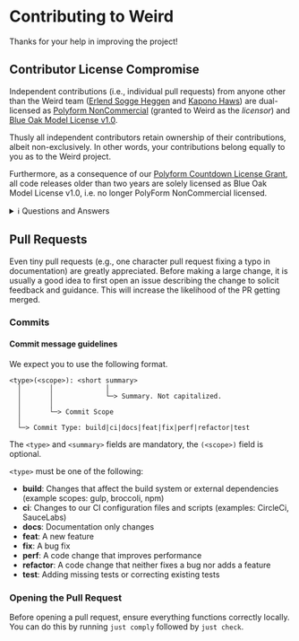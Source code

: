 # Contributing to Weird

Thanks for your help in improving the project!

## Contributor License Compromise

Independent contributions (i.e., individual pull requests) from anyone other than the Weird team ([Erlend Sogge Heggen][erlend] and [Kapono Haws][kapono]) are dual-licensed as [Polyform NonCommercial][polyform] (granted to Weird as the _licensor_) and [Blue Oak Model License v1.0][blueoak].

Thusly all independent contributors retain ownership of their contributions, albeit non-exclusively. In other words, your contributions belong equally to you as to the Weird project.

Furthermore, as a consequence of our [Polyform Countdown License Grant](/LICENSE.md#polyform-countdown-to-blue-oak), all code releases older than two years are solely licensed as Blue Oak Model License v1.0, i.e. no longer PolyForm NonCommercial licensed.

<details>

<summary>ℹ️ Questions and Answers</summary>

## Q&A

#### What is a "Contributor License Compromise"

It is our alternative to a [CLA][cla] or [DCO][dco]. The CLC intends to grant the maintainers of Weird the necessary ownership privileges to run a sustainable project whilst providing a low-friction way for external contributors to submit changes without fully relinquishing ownership of their contributions.

#### Why the PolyForm NonCommercial license?

Because Weird wants to serve self-hosters and cloud-subscribers on equal terms. As product developers we believe 'you become what you sell', and we want first and foremost to be software providers, not cloud providers. (Expounding blog post TBA).

#### Why the Blue Oak license?

Blue Oak is a simpler and [more modern alternative][blue-oak] to older permissive licenses with equivalent legal implications. It is [OSI approved][osi-approved]

</details>

## Pull Requests

Even tiny pull requests (e.g., one character pull request fixing a typo in documentation) are greatly appreciated. Before making a large change, it is usually a good idea to first open an issue describing the change to solicit feedback and guidance. This will increase the likelihood of the PR getting merged.

### Commits

#### Commit message guidelines

We expect you to use the following format.

```
<type>(<scope>): <short summary>
  │       │             │
  │       │             └─> Summary. Not capitalized.
  │       │
  │       └─> Commit Scope
  │
  └─> Commit Type: build|ci|docs|feat|fix|perf|refactor|test
```

The `<type>` and `<summary>` fields are mandatory, the `(<scope>)` field is optional.

`<type>` must be one of the following:

- **build**: Changes that affect the build system or external dependencies (example scopes: gulp, broccoli, npm)
- **ci**: Changes to our CI configuration files and scripts (examples: CircleCi, SauceLabs)
- **docs**: Documentation only changes
- **feat**: A new feature
- **fix**: A bug fix
- **perf**: A code change that improves performance
- **refactor**: A code change that neither fixes a bug nor adds a feature
- **test**: Adding missing tests or correcting existing tests

### Opening the Pull Request

Before opening a pull request, ensure everything functions correctly locally.
You can do this by running `just comply` followed by `just check`.

[erlend]: https://github.com/erlend-sh/
[kapono]: https://github.com/zicklag/
[polyform]: https://polyformproject.org/licenses/noncommercial/1.0.0/
[blueoak]: https://blueoakcouncil.org/license/1.0.0
[osi-approved]: https://opensource.org/license/blue-oak-model-license

<!-- dprint-ignore -->
[cla]: https://en.wikipedia.org/wiki/Contributor_License_Agreement
[dco]: https://en.wikipedia.org/wiki/Developer_Certificate_of_Origin

<!-- dprint-ignore -->
[blue-oak]: https://writing.kemitchell.com/2019/03/09/Deprecation-Notice.html
